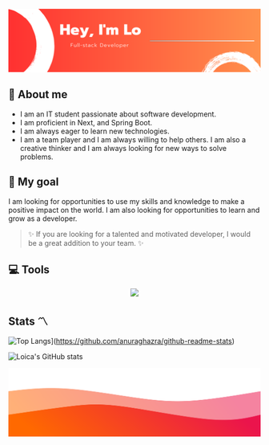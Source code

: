 ![header](./img/banner.png)

## 🚀 About me

- I am an IT student passionate about software development. 
- I am proficient in Next, and Spring Boot.
- I am always eager to learn new technologies. 
- I am a team player and I am always willing to help others. I am also a creative thinker and I am always looking for new ways to solve problems.

## 💫 My goal

 I am looking for opportunities to use my skills and knowledge to make a positive impact on the world. I am also looking for opportunities to learn and grow as a developer.

> ✨ If you are looking for a talented and motivated developer, I would be a great addition to your team. ✨


## 💻 Tools

<p align="center">
  <a href="https://skillicons.dev">
    <img src="https://skillicons.dev/icons?i=ts,java,postgres,spring,react,nextjs,docker,aws,github,idea,vscode,postman" />
  </a>
</p>

## Stats 〽️

<p align="center">
 
 ![Top Langs](https://github-readme-stats.vercel.app/api/top-langs/?username=L0ic4&layout=donut)](https://github.com/anuraghazra/github-readme-stats)

 ![Loica's GitHub stats](https://github-readme-stats.vercel.app/api?username=L0ic4&bg_color=30,e96443,904e95\&title_color=fff\&text_color=fff&rank_icon=github)
</p>

![image](./img/wave.svg)
